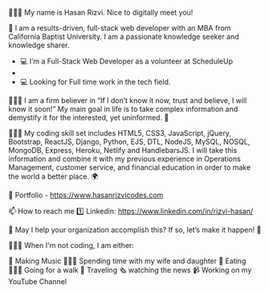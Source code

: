 🙋🏽‍♂️ My name is Hasan Rizvi. Nice to digitally meet you!

🌱 I am a results-driven, full-stack web developer with an MBA from California Baptist University. I am a passionate knowledge seeker and knowledge sharer. 

- :computer: I’m a Full-Stack Web Developer as a volunteer at ScheduleUp
- 
- :computer: Looking for Full time work in the tech field. 

👨🏽‍🏫 I am a firm believer in “If I don’t know it now, trust and believe, I will know it soon!” My main goal in life is to take complex information and demystify it for the interested, yet uninformed. 🧠

👨🏽‍🎓 My coding skill set includes HTML5, CSS3, JavaScript, jQuery, Bootstrap, ReactJS, Django, Python, EJS, DTL, NodeJS, MySQL, NOSQL, MongoDB, Express, Heroku, Netlify and HandlebarsJS. I will take this information and combine it with my previous experience in Operations Management, customer service, and financial education in order to make the world a better place. 🌍

🎨 Portfolio - https://www.hasanrizvicodes.com

📫 How to reach me :one: Linkedin: https://www.linkedin.com/in/rizvi-hasan/

👀 May I help your organization accomplish this? If so, let’s make it happen! 💪

👨🏽‍💻 When I'm not coding, I am either:

🎸 Making Music
👨‍👩‍👧 Spending time with my wife and daughter
🍕 Eating
🚶🏾‍♀️ Going for a walk
🛫 Traveling
🗞 watching the news
📹 Working on my YouTube Channel


<!---
Hasanrizvi1993/Hasanrizvi1993 is a ✨ special ✨ repository because its `README.md` (this file) appears on your GitHub profile.
You can click the Preview link to take a look at your changes.
--->
